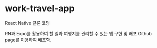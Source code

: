 # work-travel-app
React Native 클론 코딩

RN과 Expo를 활용하여 할 일과 여행지를 관리할 수 있는 앱 구현 및 배포 
Github page를 이용하여 배포함.
